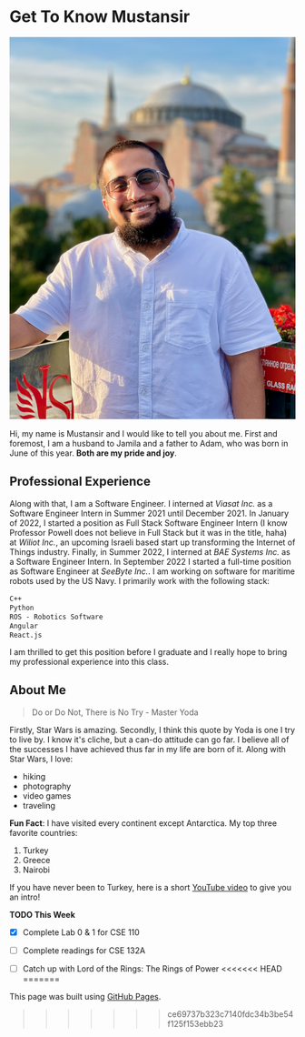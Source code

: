 # Get To Know Mustansir

![This is an image](IMG_0581.jpeg)


Hi, my name is Mustansir and I would like to tell you about me. First and foremost, I am a husband to Jamila and a father to Adam, 
who was born in June of this year. **Both are my pride and joy**.

## Professional Experience

Along with that, I am a Software Engineer. I interned at *Viasat Inc.* as a Software Engineer Intern in Summer 2021 until December 2021. In January of 2022, I started a position as Full Stack Software Engineer Intern (I know Professor Powell does not believe in Full Stack but it was in the title, haha) at *Wiliot Inc.*, an upcoming Israeli based start up transforming the Internet of Things industry. Finally, in Summer 2022, I interned at *BAE Systems Inc.* as a Software Engineer Intern. 
In September 2022 I started a full-time position as Software Engineer at *SeeByte Inc.*. I am working on software for maritime robots used by the US Navy. I primarily work with the following stack:
```
C++
Python
ROS - Robotics Software
Angular
React.js

```
I am thrilled to get this position before I graduate and I really hope to bring my professional experience into this class.

## About Me

> Do or Do Not, There is No Try - Master Yoda

Firstly, Star Wars is amazing. Secondly, I think this quote by Yoda is one I try to live by. I know it's cliche, but a can-do attitude can go far. I believe all of the successes I have achieved thus far in my life are born of it. 
Along with Star Wars, I love: 
- hiking
- photography
- video games
- traveling

**Fun Fact**: I have visited every continent except Antarctica.
My top three favorite countries:
1. Turkey
2. Greece
3. Nairobi

If you have never been to Turkey, here is a short [YouTube video](https://www.youtube.com/watch?v=2vqvBzb0xJY&ab_channel=JoyousTravel) to give you an intro! 



**TODO This Week**
- [x] Complete Lab 0 & 1 for CSE 110
- [ ] Complete readings for CSE 132A
- [ ] Catch up with Lord of the Rings: The Rings of Power
<<<<<<< HEAD
=======













This page was built using [GitHub Pages](https://pages.github.com/).
>>>>>>> ce69737b323c7140fdc34b3be54f125f153ebb23

